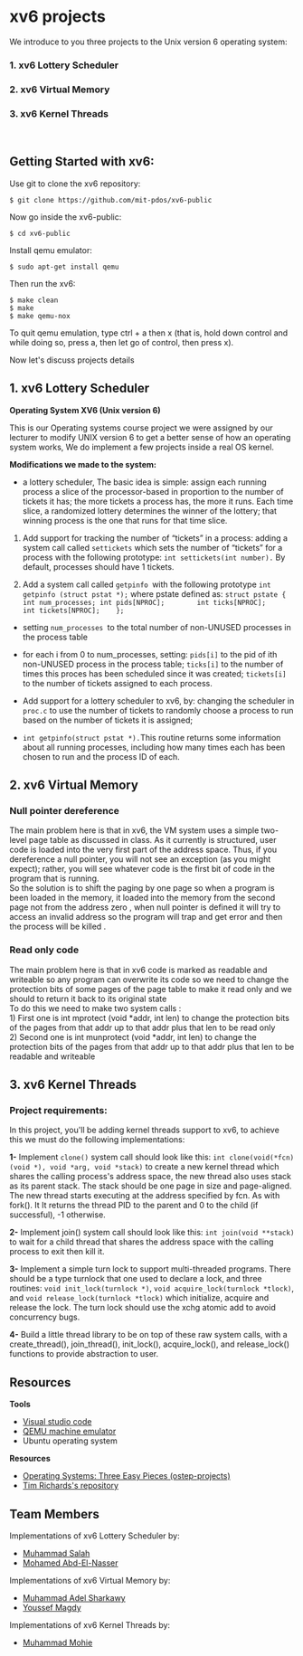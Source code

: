 # **xv6 projects**

We introduce to you three projects to the Unix version 6 operating system:

### 1. xv6 Lottery Scheduler
### 2. xv6 Virtual Memory
### 3. xv6 Kernel Threads 

<br/>

## Getting Started with xv6:

Use git to clone the xv6 repository:
```
$ git clone https://github.com/mit-pdos/xv6-public
```
Now go inside the xv6-public:
```
$ cd xv6-public
```
Install qemu emulator:
```
$ sudo apt-get install qemu
```
Then run the xv6:
```
$ make clean
$ make
$ make qemu-nox
```
To quit qemu emulation, type ctrl + a then x (that is, hold down control and while doing so, press a, then let go of control, then press x).

Now let's discuss projects details
<br/>

  ## 1. xv6 Lottery Scheduler

**Operating System XV6 (Unix version 6)**

This is our Operating systems course project we were assigned by our lecturer to modify UNIX version 6 to get a better sense of how an operating system works, We do implement a few projects inside a real OS kernel.

**Modifications we made to the system:**

- a lottery scheduler, The basic idea is simple: assign each running process a slice of the processor-based in proportion to the number of tickets it has; the more tickets a process has, the more it runs. Each time slice, a randomized lottery determines the winner of the lottery; that winning process is the one that runs for that time slice.

1. Add support for tracking the number of “tickets” in a process:
      adding a system call called `settickets` which sets the number of “tickets” for a 
      process with the following prototype: `int settickets(int number).` By default, 
      processes should have 1 tickets.

2. Add a system call called `getpinfo `with the following prototype 
  `int getpinfo (struct pstat *);` where pstate defined as:
   `struct pstate {
        int num_processes;
        int pids[NPROC];       
        int ticks[NPROC];      
        int tickets[NPROC];   
    }; `

- setting `num_processes `to the total number of non-UNUSED processes in the process table
- for each i from 0 to num_processes, setting:
  `pids[i]` to the pid of ith non-UNUSED process in the process table;
  `ticks[i]` to the number of times this proces has been scheduled since it was created;
  `tickets[i]` to the number of tickets assigned to each process.

- Add support for a lottery scheduler to xv6, by:
  changing the scheduler in `proc.c` to use the number of tickets to randomly 
  choose a process to run based on the number of tickets it is assigned;

- `int getpinfo(struct pstat *).`This routine returns some information about all running processes, including how many times each has been chosen to run and the process ID of each.

 ## 2. xv6 Virtual Memory
 
### Null pointer dereference
 The main problem here is that in xv6, the VM system uses a simple two-level page table as discussed in class. As it currently is structured, user code is loaded into the very first part of the address space. Thus, if you dereference a null pointer, you will not see an exception (as you might expect); rather, you will see whatever code is the first bit of code in the program that is running.<br/>
	So the solution is to shift the paging by one page so when a program is been loaded in the memory, it loaded into the memory from the second page not from the address zero , when null pointer is defined it will try to access an invalid address so the program will trap and get error and then the process will be killed .
	
### Read only code
The main problem here is that in xv6 code is marked as readable and writeable so any program can overwrite its code so we need to change the protection bits of some pages of the page table to make it read only and we should to return it back to its original state<br/>
To do this we need to make two system calls : <br/>
    1) First one is int mprotect (void *addr, int len) to change the protection bits of the pages from that 
       addr up to that addr plus that len to be read only    <br/>
    2) Second one is int munprotect (void *addr, int len) to change the protection bits of the pages 
       from that addr up to that addr plus that len to be readable and writeable

 ## 3. xv6 Kernel Threads
### Project requirements:
In this project, you'll be adding kernel threads support to xv6, to achieve this we must do the following implementations:

**1-** Implement `clone()` system call should look like this: `int clone(void(*fcn)(void *), void *arg, void *stack)` to create a new kernel thread which shares the calling process's address space, the new thread also uses stack as its parent stack. The stack should be one page in size and page-aligned. The new thread starts executing at the address specified by fcn. As with fork(). It It returns the thread PID to the parent and 0 to the child (if successful), -1 otherwise.

**2-** Implement join() system call should look like this: `int join(void **stack)` to wait for a child thread that shares the address space with the calling process to exit then kill it.

**3-** Implement a simple turn lock to support multi-threaded programs. There should be a type turnlock that one used to declare a lock, and three routines: `void init_lock(turnlock *)`, `void acquire_lock(turnlock *tlock)`, and `void release_lock(turnlock *tlock)` which initialize, acquire and release the lock. The turn lock should use the xchg atomic add to avoid concurrency bugs.

**4-** Build a little thread library to be on top of these raw system calls, with a create_thread(), join_thread(), init_lock(), acquire_lock(), and release_lock() functions to provide abstraction to user. 

## Resources


**Tools**

- [Visual studio code](https://code.visualstudio.com/Download)
- [QEMU machine emulator](https://www.qemu.org/)
- Ubuntu operating system

**Resources**

- [Operating Systems: Three Easy Pieces (ostep-projects)](https://github.com/remzi-arpacidusseau/ostep-projects)
- [Tim Richards's repository](https://github.com/umass-cs-377/project-ticketlocks)



## **Team Members**

Implementations of xv6 Lottery Scheduler by:
- [Muhammad Salah](https://github.com/MohamedSalahApdElzaher)
- [Mohamed Abd-El-Nasser](https://github.com/Mohamed-Abd-El-Nasser)

Implementations of xv6 Virtual Memory by:
- [Muhammad Adel Sharkawy](https://github.com/mohamed-el-sharkawy)
- [Youssef Magdy](https://github.com/youssefmagdy1)

Implementations of xv6 Kernel Threads by:
- [Muhammad Mohie](https://github.com/muhammadmohie98)

